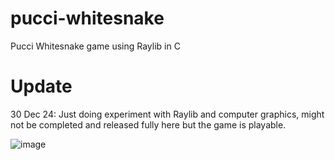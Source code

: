 # pucci-whitesnake
Pucci Whitesnake game using Raylib in C 

# Update 
30 Dec 24: Just doing experiment with Raylib and computer graphics, might not be completed and released fully here but the game is playable.


![image](https://github.com/user-attachments/assets/23856fe2-f6c7-44f1-aec7-15c9cbf35051)
